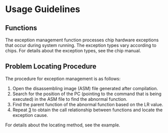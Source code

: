 # Usage Guidelines<a name="EN-US_TOPIC_0311018400"></a>

## Functions<a name="en-us_topic_0175230303_section185414131459"></a>

The exception management function processes chip hardware exceptions that occur during system running. The exception types vary according to chips. For details about the exception types, see the chip manual.

## Problem Locating Procedure<a name="en-us_topic_0175230303_section4760051492346"></a>

The procedure for exception management is as follows:

1.  Open the disassembling image \(ASM\) file generated after compilation.
2.  Search for the position of the PC \(pointing to the command that is being executed\) in the ASM file to find the abnormal function.
3.  <a name="en-us_topic_0175230303_li583000852037"></a>Find the parent function of the abnormal function based on the LR value.
4.  Repeat  [3](#en-us_topic_0175230303_li583000852037)  to obtain the call relationship between functions and locate the exception cause.

For details about the locating method, see the example.

